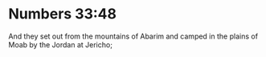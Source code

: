 # Numbers 33:48

And they set out from the mountains of Abarim and camped in the plains of Moab by the Jordan at Jericho;
